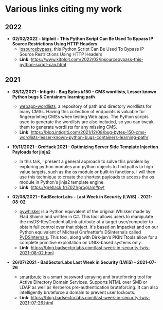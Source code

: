 # Various links citing my work

## 2022

 - **02/02/2022 - kitploit - This Python Script Can Be Used To Bypass IP Source Restrictions Using HTTP Headers**
    + [ipsourcebypass](https://github.com/p0dalirius/ipsourcebypass), this Python Script Can Be Used To Bypass IP Source Restrictions Using HTTP Headers
    + **Link**: https://www.kitploit.com/2022/02/ipsourcebypass-this-python-script-can.html

## 2021

 - **08/12/2021 - Intigriti - Bug Bytes #150 – CMS wordlists, Lesser known Python bugs & Containers learning path**
    + [webapp-wordlists](https://github.com/p0dalirius/webapp-wordlists), a repository of path and directory wordlists for many CMSs. Having this collection of endpoints is valuable for fingerprinting CMSs when testing Web apps. The Python scripts used to generate the wordlists are also included, so you can tweak them to generate wordlists for any missing CMS.
    + **Link**: https://blog.intigriti.com/2021/12/08/bug-bytes-150-cms-wordlists-lesser-known-python-bugs-containers-learning-path/

 - **19/11/2021 - GreHack 2021 - Optimizing Server Side Template Injection Payloads for jinja2**
    + In this talk, I present a general approach to solve this problem by exploring python modules and python objects to find paths to high value targets, such as the os module or built-in functions. I will then use this technique to create the shortest payloads to access the os module in Python's jinja2 template engine.
    + **Link**: https://grehack.fr/2021/program#pyt

 - **02/08/2021 - BadSectorLabs - Last Week in Security (LWiS) - 2021-08-02**
    + [pywhisker](https://github.com/ShutdownRepo/pywhisker) is a Python equivalent of the original Whisker made by Elad Shamir and written in C#. This tool allows users to manipulate the msDS-KeyCredentialLink attribute of a target user/computer to obtain full control over that object. It's based on Impacket and on our Python equivalent of Michael Grafnetter's DSInternals called [PyDSInternals](https://github.com/p0dalirius/pydsinternals). This tool, along with Dirk-jan's PKINITtools allow for a complete primitive exploitation on UNIX-based systems only.
    + **Link**: https://blog.badsectorlabs.com/last-week-in-security-lwis-2021-08-02.html

 - **26/07/2021 - BadSectorLabs Last Week in Security (LWiS) - 2021-07-26**
    + [smartbrute](https://github.com/ShutdownRepo/smartbrute) is a smart password spraying and bruteforcing tool for Active Directory Domain Services. Supports NTML over SMB or LDAP as well as Kerberos pre-authentication bruteforcing. It can also intelligently bruteforce a domain to prevent user lockouts.
    + **Link**: https://blog.badsectorlabs.com/last-week-in-security-lwis-2021-07-26.html
